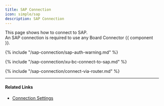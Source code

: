 ```yaml
---
title: SAP Connection
icon: simple/sap
description: SAP Connection
---
```


This page shows how to connect to SAP.<br>
An SAP connection is required to use any Board Connector {{ component }}.


{% include "/sap-connection/sap-auth-warning.md" %}

{% include "/sap-connection/xu-bc-connect-to-sap.md" %}

{% include "/sap-connection/connect-via-router.md" %}

*****
#### Related Links
- [Connection Settings](settings.md)